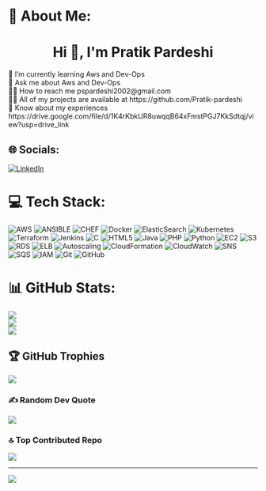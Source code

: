 # 💫 About Me:
<h1 align="center">Hi 👋, I'm Pratik Pardeshi</h1>
🌱 I’m currently learning Aws and Dev-Ops<br>💬 Ask me about Aws and Dev-Ops<br>🙍‍♂️  How to reach me pspardeshi2002@gmail.com<br>👨‍💻 All of my projects are available at https://github.com/Pratik-pardeshi<br>📄 Know about my experiences https://drive.google.com/file/d/1K4rKbkUR8uwqqB64xFmstPGJ7KkSdtqj/view?usp=drive_link


## 🌐 Socials:
[![LinkedIn](https://img.shields.io/badge/LinkedIn-%230077B5.svg?logo=linkedin&logoColor=white)](https://www.linkedin.com/in/pratik-pardeshi-424288272/?originalSubdomain) 

# 💻 Tech Stack:
![AWS](https://img.shields.io/badge/AWS-%23FF9900.svg?style=for-the-badge&logo=amazon-aws&logoColor=white) ![ANSIBLE](https://img.shields.io/badge/ansible-%231A1918.svg?style=for-the-badge&logo=ansible&logoColor=white) ![CHEF](https://img.shields.io/badge/Chef-02303A.svg?style=for-the-badge&logo=Chef&logoColor=white&color=%23F09820) ![Docker](https://img.shields.io/badge/docker-%230db7ed.svg?style=for-the-badge&logo=docker&logoColor=white) ![ElasticSearch](https://img.shields.io/badge/-ElasticSearch-005571?style=for-the-badge&logo=elasticsearch) ![Kubernetes](https://img.shields.io/badge/kubernetes-%23326ce5.svg?style=for-the-badge&logo=kubernetes&logoColor=white) ![Terraform](https://img.shields.io/badge/terraform-%235835CC.svg?style=for-the-badge&logo=terraform&logoColor=white) ![Jenkins](https://img.shields.io/badge/jenkins-%232C5263.svg?style=for-the-badge&logo=jenkins&logoColor=white) ![C](https://img.shields.io/badge/c-%2300599C.svg?style=for-the-badge&logo=c&logoColor=white) ![HTML5](https://img.shields.io/badge/html5-%23E34F26.svg?style=for-the-badge&logo=html5&logoColor=white) ![Java](https://img.shields.io/badge/java-%23ED8B00.svg?style=for-the-badge&logo=openjdk&logoColor=white) ![PHP](https://img.shields.io/badge/php-%23777BB4.svg?style=for-the-badge&logo=php&logoColor=white) ![Python](https://img.shields.io/badge/python-3670A0?style=for-the-badge&logo=python&logoColor=ffdd54) ![EC2](https://img.shields.io/badge/EC2-232F3E?style=for-the-badge&logo=amazon-ec2&logoColor=white) ![S3](https://img.shields.io/badge/S3-569A31?style=for-the-badge&logo=amazon-s3&logoColor=white) ![RDS](https://img.shields.io/badge/RDS-%23FF9900.svg?style=for-the-badge&logo=amazon-rds&logoColor=white) ![ELB](https://img.shields.io/badge/ELB-%23232F3E.svg?style=for-the-badge&logo=amazon-elastic-load-balancing&logoColor=white) ![Autoscaling](https://img.shields.io/badge/Autoscaling-%23232F3E.svg?style=for-the-badge&logo=amazon&logoColor=white) ![CloudFormation](https://img.shields.io/badge/CloudFormation-%23232F3E.svg?style=for-the-badge&logo=amazon&logoColor=white) ![CloudWatch](https://img.shields.io/badge/CloudWatch-%23232F3E.svg?style=for-the-badge&logo=amazon&logoColor=white) ![SNS](https://img.shields.io/badge/SNS-%23232F3E.svg?style=for-the-badge&logo=amazon&logoColor=white) ![SQS](https://img.shields.io/badge/SQS-%23232F3E.svg?style=for-the-badge&logo=amazon&logoColor=white) ![IAM](https://img.shields.io/badge/IAM-%23232F3E.svg?style=for-the-badge&logo=amazon&logoColor=white) ![Git](https://img.shields.io/badge/Git-F05032?style=for-the-badge&logo=git&logoColor=white) ![GitHub](https://img.shields.io/badge/GitHub-181717?style=for-the-badge&logo=github&logoColor=white)

# 📊 GitHub Stats:
![](https://github-readme-stats.vercel.app/api?username=pratik-pardeshi&theme=merko&hide_border=false&include_all_commits=false&count_private=false)<br/>
![](https://github-readme-streak-stats.herokuapp.com/?user=pratik-pardeshi&theme=merko&hide_border=false)<br/>
![](https://github-readme-stats.vercel.app/api/top-langs/?username=pratik-pardeshi&theme=merko&hide_border=false&include_all_commits=false&count_private=false&layout=compact)

## 🏆 GitHub Trophies
![](https://github-profile-trophy.vercel.app/?username=pratik-pardeshi&theme=onestar&no-frame=true&no-bg=false&margin-w=4)

### ✍️ Random Dev Quote
![](https://quotes-github-readme.vercel.app/api?type=horizontal&theme=radical)

### 🔝 Top Contributed Repo
![](https://github-contributor-stats.vercel.app/api?username=pratik-pardeshi&limit=5&theme=gruvbox&combine_all_yearly_contributions=true)

---
[![](https://visitcount.itsvg.in/api?id=pratik-pardeshi&icon=1&color=12)](https://visitcount.itsvg.in)

<!-- Proudly created with GPRM ( https://gprm.itsvg.in ) -->
